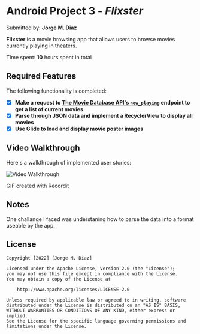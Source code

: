 # Android Project 3 - *Flixster*

Submitted by: **Jorge M. Diaz**

**Flixster** is a movie browsing app that allows users to browse movies currently playing in theaters.

Time spent: **10** hours spent in total

## Required Features

The following functionality is completed:

- [x] **Make a request to [The Movie Database API's `now_playing`](https://developers.themoviedb.org/3/movies/get-now-playing) endpoint to get a list of current movies**
- [x] **Parse through JSON data and implement a RecyclerView to display all movies**
- [x] **Use Glide to load and display movie poster images**

## Video Walkthrough

Here's a walkthrough of implemented user stories:

<img src='http://g.recordit.co/GBYHxH6Hfn.gif' title='Video Walkthrough' width='' alt='Video Walkthrough' />

GIF created with Recordit

## Notes

One challange I faced was understaning how to parse the data into a format useable by the app.

## License

    Copyright [2022] [Jorge M. Diaz]

    Licensed under the Apache License, Version 2.0 (the "License");
    you may not use this file except in compliance with the License.
    You may obtain a copy of the License at

        http://www.apache.org/licenses/LICENSE-2.0

    Unless required by applicable law or agreed to in writing, software
    distributed under the License is distributed on an "AS IS" BASIS,
    WITHOUT WARRANTIES OR CONDITIONS OF ANY KIND, either express or implied.
    See the License for the specific language governing permissions and
    limitations under the License.
